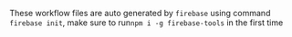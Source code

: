 These workflow files are auto generated by `firebase` using command `firebase init`, make sure to run`npm i -g firebase-tools` in the first time
